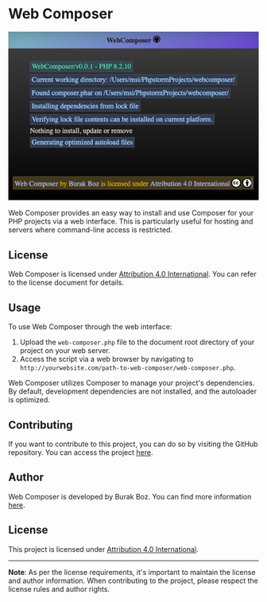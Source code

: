 # Web Composer

![Screenshot](https://raw.githubusercontent.com/BurakBoz/web-composer/main/screenshot.png)

Web Composer provides an easy way to install and use Composer for your PHP projects via a web interface. This is particularly useful for hosting and servers where command-line access is restricted.

## License

Web Composer is licensed under [Attribution 4.0 International](http://creativecommons.org/licenses/by/4.0/). You can refer to the license document for details.

## Usage

To use Web Composer through the web interface:

1. Upload the `web-composer.php` file to the document root directory of your project on your web server.
2. Access the script via a web browser by navigating to `http://yourwebsite.com/path-to-web-composer/web-composer.php`.

Web Composer utilizes Composer to manage your project's dependencies. By default, development dependencies are not installed, and the autoloader is optimized.

## Contributing

If you want to contribute to this project, you can do so by visiting the GitHub repository. You can access the project [here](https://github.com/BurakBoz/web-composer).

## Author

Web Composer is developed by Burak Boz. You can find more information [here](https://www.burakboz.net).

## License

This project is licensed under [Attribution 4.0 International](http://creativecommons.org/licenses/by/4.0/).

---

**Note**: As per the license requirements, it's important to maintain the license and author information. When contributing to the project, please respect the license rules and author rights.
